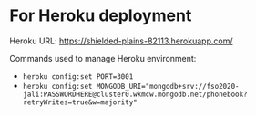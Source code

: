 # For Heroku deployment

Heroku URL:
https://shielded-plains-82113.herokuapp.com/

Commands used to manage Heroku environment:

* `heroku config:set PORT=3001`
* `heroku config:set MONGODB_URI="mongodb+srv://fso2020-jali:PASSWORDHERE@cluster0.wkmcw.mongodb.net/phonebook?retryWrites=true&w=majority"`
